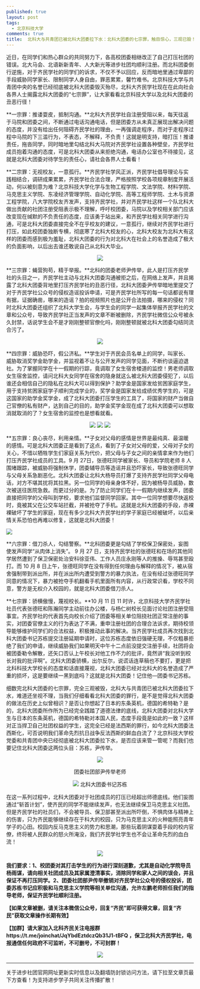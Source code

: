 ```yaml
---
published: true
layout: post
tags:
  - 北京科技大学
comments: true
title:  北科大与共青团已被北科大团委拉下水：北科大团委的七宗罪，触目惊心，三观已毁！ 
---
```


近日，在同学们和热心群众的共同努力下，各高校团委相继改正了自己打压社团的错误。北大马会、北语新新青年、人大新光等进步社团均顺利注册。而北科团委倒行逆施，对于齐民学社的同学们的诉求，不仅不予以回应，反而暗地里通过卑鄙的手段威胁同学家长、限制同学人身自由，罪恶累累，馨竹难书。北京科技大学与共青团中央的名誉已经彻底被北科大团委毁灭殆尽，北科大齐民学社现在在此向社会各界人士揭露北科大团委的“七宗罪”，让大家看看北京科技大学以及北科大团委的丑恶行径！

**一宗罪：推诿耍皮，抵制沟通。**北科大齐民学社自注册受阻以来，每天往返于马院和团委之间，不断通过电话沟通电话，但是团委方从未真正展现出解决问题的态度，并没有给出任何阻碍齐民学社的理由，一再强调走程序，而对于走程序过程中马院的下三滥行为，不表态，不解释，不负责！这就是明支持，暗打压！推诿责任，拖沓同学，同时暗地里勾结北科大马院对齐民学社设置各种壁垒，齐民学社成员抱着沟通的态度，可是北科大团委从来拒绝沟通，电话办公室也不待接见，这就是北科大团委对待学生的责任心，请社会各界人士看看！

**二宗罪：无视校友，一意孤行。**齐民学社学风正派，齐民学社倡导理论与实践相结合，调研成果累累，齐民学社合法合理，严格按照学校各项规章制度开展活动，何以被刻意为难？北京科技大学化学与生物工程学院、文法学院、材料学院、马克思主义学院、东凌经济管理学院、自动化学院、高等工程师学院、土木与资源工程学院，八大学院校友齐发声，支持齐民学社，并对齐民学社这样一个队北科大做出贡献的社团注册受阻表示极不理解，呼吁校团委，马院以及学校相关部门应该改变现在缄默的不负责任的态度，应该勇于站出来，和齐民学社相关同学进行沟通，可是北科大团委直接完全不在乎校友的建议，一意孤行，继续对齐民学社进行打压，如此校团委独断专横，彻底寒了北科大校友的心，北科大校友为北科大有这样的团委而感到极为羞耻，北科大团委的行为对北科大在社会上的名誉造成了极大的负面影响，以后出去谁还敢说自己从北科大毕业。

<p align="center"><img src="https://ww1.sinaimg.cn/large/005YhI8igy1fvxnbkyh0pj30u01fcn3a"></p>


**三宗罪：蝇营狗苟，精于举报。**北科的团委老师尹传举，此人是打压齐民学社的头目之一，齐民学社主动与北科大团委沟通被拒之后，在网络上发声，并且揭露了北科大团委背地里打压齐民学社的丑恶行径，北科大团委尹传举暗地里提交了对于齐民学社公众号的侵权造谣投诉申请，可是齐民学社所写的每一句话都说有理有据，证据确凿，哪来的造谣？拍的视频照片也是公开合法拍摄，哪来的侵权？同时北科大团委还组织了北科大学生会，与学生会的同学一起集体举报齐民学社的文章和公众号，导致齐民学社正当发声的文章不断被删除，齐民学社微信公众号被永久封禁，话说学生会不是才刚刚整顿官僚化吗，刚刚整顿就被北科大团委勾结同流合污了。

<p align="center"><img src="https://i.loli.net/2018/10/12/5bc00776513d9.jpg"></p>

**四宗罪：威胁恐吓，假公济私。**学生对于齐民会员名单上的同学，叫家长、威胁取消奖学金助学金，并监视着不让与公开发声的同学见面，不断约谈逼迫退社。为了掌握同学在十一假期的行踪，竟调取了女生宿舍楼道的监控！男老师调取女生宿舍监控，请问北科大女同学在宿舍的隐身就这么被北科大团委侵犯了，以后谁还会相信自己的隐私在北科大可以得到保护？助学金是国家发给贫困家庭学生，用于支持贫困家庭学子顺利完成学业的，奖学金是国家发给成绩优秀学生的，可是这国家的助学金奖学金，成了北科大团委打压学生的工具了，将国家的财产当做自己官僚的私有财产，达到自己的目的，助学金奖学金现在成了北科大团委可以想取消就取消的了？女生宿舍的监控也是想看就看。

<p align="center"><img src="https://marxist2018.files.wordpress.com/2018/10/image7.png">
<img src="https://marxist2018.files.wordpress.com/2018/10/image8.png">
<img src="https://marxist2018.files.wordpress.com/2018/10/image9.png">
</p>

**五宗罪：良心丧尽，利用亲情。**子女对父母的感情是世界是最纯真、最温暖的感情。可是北科大团委正是看到了这点，看到了子女对父母的爱，父母对子女的关心，不惜以牺牲学生们家庭关系为代价，把父母与子女之间的亲情拿来作为他们打压齐民学社成员的工具。9 月 27日，张德旺同学被家长、导员和学院老师 8 人围堵跟踪，被威胁将强制休学，团委辅导员等造谣并且恐吓家长，导致张德旺同学与父母关系急剧恶化。北科大团委让北科大杨导员打爆了支持齐民学社同学父母电话，对方不堪其扰将其拉黑。另一位同学的母亲身体不好，因为被杨导员威胁，数次被送往医院急救。而更过分的是。为了防止同学们在十一假期内继续发声，团委直接把同学的父母叫到学校，要求他们监督同学回家。其中一位同学想要尽快返校时，竟被其父在公交车站拦截，并被抢夺了手机。这就是北科大团委的手段，赤裸裸破坏了学生的家庭，现在有多少北科大齐民学社的学子家庭已经被破坏，以后亲情关系恐怕也再难以修复，这就是北科大团委！

<img src="https://i.loli.net/2018/10/04/5bb62cb399ae9.png">


**六宗罪：借刀杀人，勾结警察。**北科团委更是勾结了学校保卫保密处，妄图使发声同学“从肉体上消失”。 9 月 27 日，支持齐民学社的张德旺和在场的其他同学居然遭到了保卫保密处治安科徐亚伟、工作人员庄永刚等人的推搡、辱骂甚至殴打。而 10 月 8 日上午，张德旺同学在没有得到任何理由与解释的情况下，被从宿舍强制带到派出所，并在派出所内遭受到警方的暴力执法，在没有经过张德旺同学同意的情况下，暴力被抢夺手机翻看手机里面所有内容，从行政常识看，学校不同意，警方是无权介入校园的，就是北科大团委借刀杀人。

**七宗罪：骄横傲慢，蔑视校长。**10 月 11 日 11 时许，北京科技大学齐民学社社员代表张德旺和陈瀚同学主动前往办公楼，与杨仁树校长见面讨论社团注册受阻事宜。齐民学社的代表首先向校长介绍了团委等相关单位阻挠社团正常注册的事实，对团委官僚主义的行为表达了不满，重申注册社团的合理合法诉求，期待校领导能够维护同学们的合法权益，积极推动此事的解决。当齐民学社成员再次找到北科大团委书记苏栋提交注册延期申请时，这位苏栋态度依旧强硬无理，不仅粗暴拒绝了我们的申请，继续威胁我们如果明天中午十二点前没提交注册手续，社团将会被团委勒令解散，还矢口否认上午校长对他工作不力的批评，竟然讲“我没听到校长对我的批评啊”。北科大团委骄横，出尔反尔，说谎话连草稿也不要打，更是把北科科技大学校长的态度和话直接蔑视，北科大团委已经对北科大的名誉造成了严重的损坏，这是要继续一黑到底吗？这就是北科大团委！记住他—团委书记苏栋。


细数完北科大团委的七宗罪，完全三观被毁，北科大与共青团已被北科大团委拉下水，难道还坐视不理，当我们仔细看看北科大团委的罪行，是不是觉得北科大团委的做法在历史上似曾相识？是否让你想起了日本的东条英机，德国的希特勒？是的，北科大团委所作所为已经完全践踏了道德法律的底线，北科大团委对北科大学生与日本的东条英机，德国的希特勒对本国人民，态度手段竟是如此的一致？这样对正当捍卫自己社团权益的学生，这完全已经是法西斯的罪行，如今北科大团委法西斯化，可否说明我们革命先烈抗日战争反法西斯的鲜血白流了？北京科技大学校党委和共青团中央已经彻底被北科大团委拉下水，是否应该来管一管呢？而我们也要记住北科大团委这两位头目：苏栋，尹传举。


<p align="center">
<img src="https://api.superbed.cn/pic/5bb45e699dc6d66ebf8955d0"></p>
<p align="center">
团委社团部尹传举老师</p>

<p align="center">
<img src="https://api.superbed.cn/pic/5bb4629f9dc6d66ebf8955da">
北科大团委书记苏栋</p>

在这一系列过程中，北科大团委对于社团成员的打压已经超出师德底线。他们妄图通过“斩首计划”，使齐民的同学不能继续发声，也无法继续保卫马克思主义社团。但是齐民学社的社员们，不会被导员、保卫部甚至派出所吓倒，不惧肉体与精神上的伤害，只为齐民能够继续存在于科大的校园，只为马克思主义的火种能照亮青年学子的心田。校园内反马克思主义的势力和思潮，那些玩着阴谋耍着手段的校内官僚，终将被人民群众的怒火所淹没，我们齐民学社学生也不会让革命先烈的血白流！

<p align="center"><img src="https://i.loli.net/2018/10/12/5bc098722972a.jpg"></p>


**我们要求：1、校团委对其打击学生的行为进行深刻道歉，尤其是自动化学院导员杨雨谋，请向相关社团成员及其家属澄清事实，消除同学和家人之间的误会，并且保证不再打压同学。2、团委社团部尹传举撤销对齐民学社公众号的侵权投诉，团委苏栋书记应积极和马克思主义学院等相关单位沟通，允许左鹏老师担任我们的指导老师，保证齐民学社顺利注册。**

**【如果文章被删，请关注本微信公众号，回复“齐民”即可获得文章，回复“齐民”获取文章操作长期有效】**

**【加群】请大家加入北科齐民关注电报群https://t.me/joinchat/JqYbdEztdczQb31J1-tBFQ ，保卫北科大齐民学社，电报通信任何政府不可监听，不可删号，不可封群！**

<p align="center"><img src="https://marxist2018.files.wordpress.com/2018/10/image13.png"></p>

---
关于进步社团官网网址更新实时信息以及翻墙防封锁访问方法，请下拉至文章页最下方查看！为支持进步学子共同关注传播扩散！


